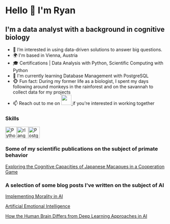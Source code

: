 Hello 👋 I'm Ryan
==================
I'm a data analyst with a background in cognitive biology
------------------
- 👀 I’m interested in using data-driven solutions to answer big questions.
- 🌍  I'm based in Vienna, Austria
- 🎓 Certifications | Data Analysis with Python, Scientific Computing with Python
- 🧠  I'm currently learning Database Management with PostgreSQL
- :monkey_face: Fun fact: During my former life as a biologist, I spent my days following around monkeys in the rainforest and on the savannah to collect data for my projects
- 📫 Reach out to me on <a href="https://www.linkedin.com/in/ryan-sigmundson-6847a854" target="_blank" rel="noreferrer"> <picture> <source media="(prefers-color-scheme: dark)" srcset="https://raw.githubusercontent.com/danielcranney/readme-generator/main/public/icons/socials/linkedin-dark.svg" /> <source media="(prefers-color-scheme: light)" srcset="https://raw.githubusercontent.com/danielcranney/readme-generator/main/public/icons/socials/linkedin.svg" /> <img src="https://raw.githubusercontent.com/danielcranney/readme-generator/main/public/icons/socials/linkedin.svg" width="32" height="32" /> </picture>  </a>if you're interested in working together
### Skills 
<p align="left">
<a href="https://www.python.org/" target="_blank" rel="noreferrer"><img src="https://raw.githubusercontent.com/danielcranney/readme-generator/main/public/icons/skills/python-colored.svg" width="36" height="36" alt="Python" /></a><a href="https://www.r-project.org/" target="_blank" rel="noreferrer"><img src="https://raw.githubusercontent.com/danielcranney/readme-generator/main/public/icons/skills/rlang-colored.svg" width="36" height="36" alt="rlang" /></a><a href="https://www.postgresql.org/" target="_blank" rel="noreferrer"><img src="https://raw.githubusercontent.com/danielcranney/readme-generator/main/public/icons/skills/postgresql-colored.svg" width="36" height="36" alt="PostgreSQL" /></a>
                    </p>


### Some of my scientific publications on the subject of primate behavior
[Exploring the Cognitive Capacities of Japanese Macaques in a Cooperation Game](https://www.mdpi.com/2076-2615/11/6/1497)

### A selection of some blog posts I've written on the subject of AI
[Implementing Morality in AI](https://semanticstructure.blogspot.com/2023/09/implementing-morality-in-ai.html)

[Artificial Emotional Intelligence](https://semanticstructure.blogspot.com/2023/06/artificial-emotional-intelligence.html)

[How the Human Brain Differs from Deep Learning Approaches in AI](https://semanticstructure.blogspot.com/2023/04/how-human-brain-differs-from-deep.html)

                    
  
<!---
ry4nsigs/ry4nsigs is a ✨ special ✨ repository because its `README.md` (this file) appears on your GitHub profile.
You can click the Preview link to take a look at your changes.
--->
